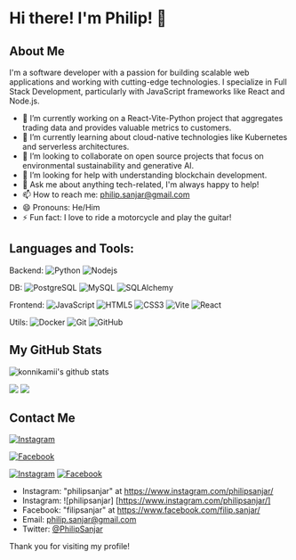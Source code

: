 # Hi there! I'm Philip! 👋


## About Me 
I'm a software developer with a passion for building scalable web applications and working with cutting-edge technologies. I specialize in Full Stack Development, particularly with JavaScript frameworks like React and Node.js.

- 🔭 I’m currently working on a React-Vite-Python project that aggregates trading data and provides valuable metrics to customers.
- 🌱 I’m currently learning about cloud-native technologies like Kubernetes and serverless architectures.
- 👯 I’m looking to collaborate on open source projects that focus on environmental sustainability and generative AI.
- 🤔 I’m looking for help with understanding blockchain development.
- 💬 Ask me about anything tech-related, I'm always happy to help!
- 📫 How to reach me: [philip.sanjar@gmail.com](mailto:philip.sanjar@gmail.com)
- 😄 Pronouns: He/Him
- ⚡ Fun fact: I love to ride a motorcycle and play the guitar!


## Languages and Tools:
Backend: ![Python](https://img.shields.io/badge/-Python-black?style=flat-square&logo=python) ![Nodejs](https://img.shields.io/badge/-Nodejs-black?style=flat-square&logo=Node.js)

DB: ![PostgreSQL](https://img.shields.io/badge/-PostgreSQL-black?style=flat-square&logo=postgresql) ![MySQL](https://img.shields.io/badge/-MySQL-black?style=flat-square&logo=mysql) ![SQLAlchemy](https://img.shields.io/badge/-SQLAlchemy-black?style=flat-square&logo=sqlalchemy)

Frontend: ![JavaScript](https://img.shields.io/badge/-JavaScript-black?style=flat-square&logo=javascript) ![HTML5](https://img.shields.io/badge/-HTML5-black?style=flat-square&logo=html5&logoColor=white&labelColor=5c5c5c) ![CSS3](https://img.shields.io/badge/-CSS3-black?style=flat-square&logo=css3) ![Vite](https://img.shields.io/badge/-Vite-black?style=flat-square&logo=vite) ![React](https://img.shields.io/badge/-React-black?style=flat-square&logo=react)

Utils: ![Docker](https://img.shields.io/badge/-Docker-black?style=flat-square&logo=docker) ![Git](https://img.shields.io/badge/-Git-black?style=flat-square&logo=git) ![GitHub](https://img.shields.io/badge/-GitHub-181717?style=flat-square&logo=github)


## My GitHub Stats
![konnikamii's github stats](https://github-readme-stats.vercel.app/api?username=konnikamii&show_icons=true&theme=radical)


![](https://github.com/konnikamii/konnikamii/blob/master/generated/overview.svg)
![](https://github.com/sw-yx/sw-yx/blob/master/generated/languages.svg)

## Contact Me
[![Instagram](https://img.shields.io/badge/Instagram-E4405F?style=flat-square&logo=instagram&logoColor=white)](https://instagram.com/philipsanjar)

[![Facebook](https://img.shields.io/badge/Facebook-1877F2?style=flat-square&logo=facebook&logoColor=white)](https://facebook.com/filipsanjar)

[![Instagram](https://path-to-your-instagram-logo.png)](https://instagram.com/philipsanjar)
[![Facebook](https://path-to-your-facebook-logo.png)](https://facebook.com/filipsanjar)

- Instagram: "philipsanjar" at https://www.instagram.com/philipsanjar/
- Instagram: ![philipsanjar] [https://www.instagram.com/philipsanjar/]
- Facebook: "filipsanjar" at https://www.facebook.com/filip.sanjar/
- Email: philip.sanjar@gmail.com
- Twitter: [@PhilipSanjar](https://twitter.com/PhilipSanjar)

Thank you for visiting my profile!
